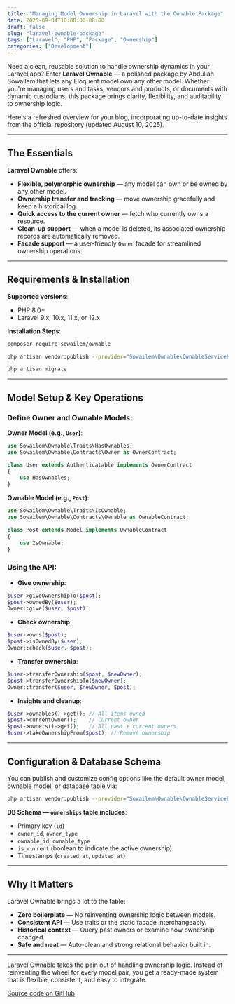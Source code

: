 ```yaml
---
title: "Managing Model Ownership in Laravel with the Ownable Package"
date: 2025-09-04T10:00:00+08:00
draft: false
slug: "laravel-ownable-package"
tags: ["Laravel", "PHP", "Package", "Ownership"]
categories: ["Development"]
---
```


Need a clean, reusable solution to handle ownership dynamics in your Laravel app? Enter **Laravel Ownable** — a polished package by Abdullah Sowailem that lets any Eloquent model own any other model. Whether you're managing users and tasks, vendors and products, or documents with dynamic custodians, this package brings clarity, flexibility, and auditability to ownership logic.

Here's a refreshed overview for your blog, incorporating up-to-date insights from the official repository (updated August 10, 2025).

---

## The Essentials

**Laravel Ownable** offers:

- **Flexible, polymorphic ownership** — any model can own or be owned by any other model.
- **Ownership transfer and tracking** — move ownership gracefully and keep a historical log.
- **Quick access to the current owner** — fetch who currently owns a resource.
- **Clean-up support** — when a model is deleted, its associated ownership records are automatically removed.
- **Facade support** — a user-friendly `Owner` facade for streamlined ownership operations.

---

## Requirements & Installation

**Supported versions**:

- PHP 8.0+
- Laravel 9.x, 10.x, 11.x, or 12.x

**Installation Steps**:

```bash
composer require sowailem/ownable
```

```bash
php artisan vendor:publish --provider="Sowailem\Ownable\OwnableServiceProvider" --tag="ownable-migrations"
```

```bash
php artisan migrate
```

---

## Model Setup & Key Operations

### Define Owner and Ownable Models:

**Owner Model (e.g., `User`)**:

```php
use Sowailem\Ownable\Traits\HasOwnables;
use Sowailem\Ownable\Contracts\Owner as OwnerContract;

class User extends Authenticatable implements OwnerContract
{
    use HasOwnables;
}
```

**Ownable Model (e.g., `Post`)**:

```php
use Sowailem\Ownable\Traits\IsOwnable;
use Sowailem\Ownable\Contracts\Ownable as OwnableContract;

class Post extends Model implements OwnableContract
{
    use IsOwnable;
}
```

### Using the API:

- **Give ownership**:

```php
$user->giveOwnershipTo($post);
$post->ownedBy($user);
Owner::give($user, $post);
```

- **Check ownership**:

```php
$user->owns($post);
$post->isOwnedBy($user);
Owner::check($user, $post);
```

- **Transfer ownership**:

```php
$user->transferOwnership($post, $newOwner);
$post->transferOwnershipTo($newOwner);
Owner::transfer($user, $newOwner, $post);
```

- **Insights and cleanup**:

```php
$user->ownables()->get(); // All items owned
$post->currentOwner();    // Current owner
$post->owners()->get();   // All past + current owners
$user->takeOwnershipFrom($post); // Remove ownership
```

---

## Configuration & Database Schema

You can publish and customize config options like the default owner model, ownable model, or database table via:

```bash
php artisan vendor:publish --provider="Sowailem\Ownable\OwnableServiceProvider" --tag="ownable-config"
```

**DB Schema — `ownerships` table includes**:

- Primary key (`id`)
- `owner_id`, `owner_type`
- `ownable_id`, `ownable_type`
- `is_current` (boolean to indicate the active ownership)
- Timestamps (`created_at`, `updated_at`)

---

## Why It Matters

Laravel Ownable brings a lot to the table:

- **Zero boilerplate** — No reinventing ownership logic between models.
- **Consistent API** — Use traits or the static facade interchangeably.
- **Historical context** — Query past owners or examine how ownership changed.
- **Safe and neat** — Auto-clean and strong relational behavior built in.

---

Laravel Ownable takes the pain out of handling ownership logic. Instead of reinventing the wheel for every model pair, you get a ready-made system that is flexible, consistent, and easy to integrate.

[Source code on GitHub](https://github.com/sowailem/ownable)
